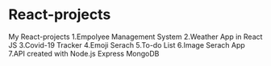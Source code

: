 # React-projects
My React-projects
1.Empolyee Management System
2.Weather App in React JS
3.Covid-19 Tracker
4.Emoji Serach
5.To-do List
6.Image Serach App
7.API created with Node.js Express MongoDB
